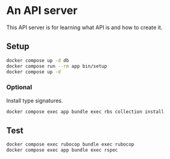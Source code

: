 # An API server

This API server is for learning what API is and how to create it.

## Setup

```sh
docker compose up -d db
docker compose run --rm app bin/setup
docker compose up -d
```

### Optional

Install type signatures.

```sh
docker compose exec app bundle exec rbs collection install
```

## Test

```sh
docker compose exec rubocop bundle exec rubocop
docker compose exec app bundle exec rspec
```
